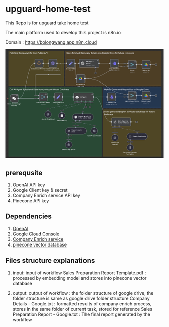 # upguard-home-test

This Repo is for upguard take home test

The main platform used to develop this project is n8n.io

Domain : https://bolongwang.app.n8n.cloud

![upguard-workflow](./upguard-workflow.png "Sales Preparation Report")

## prerequsite

1. OpenAI API key
2. Google Client key & secret
3. Company Enrich service API key
4. Pinecone API key

## Dependencies 

1. [OpenAI](https://platform.openai.com/) 
2. [Google Cloud Console](https://console.cloud.google.com/welcome?hl=en&inv=1&invt=Ab5_TA&project=n8n-playground-469414)
3. [Company Enrich service](https://app.companyenrich.com/)
4. [pinecone vector database](https://app.pinecone.io/)

## Files structure explanations

1. input: input of workflow
   Sales Preparation Report Template.pdf : processed by embedding model and stores into pinecone vector database 

2. output: output of workflow : the folder structure of google drive, the folder structure is same as google drive folder structure
  Company Details - Google.txt : formatted results of company enrich process, stores in the same folder of current task,
  stored for reference
  Sales Preparation Report - Google.txt : The final report generated by the workflow 


   
